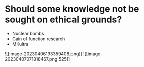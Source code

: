 # Should some knowledge not be sought on ethical grounds?

- Nuclear bombs
- Gain of function research
- MKultra

![[image-20230406193359408.png]]
![[image-20230407071818467.png|525]]


